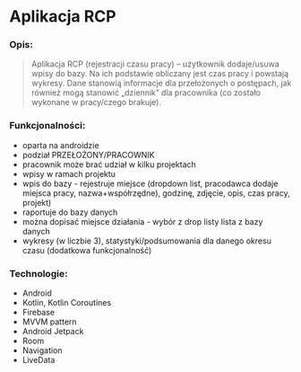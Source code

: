 # Aplikacja RCP

### Opis:
>Aplikacja RCP (rejestracji czasu pracy) – użytkownik dodaje/usuwa wpisy do bazy. Na ich podstawie obliczany jest czas pracy i powstają wykresy. Dane stanowią informacje dla przełożonych o postępach, jak również mogą stanowić „dziennik” dla pracownika (co zostało wykonane w pracy/czego brakuje).

### Funkcjonalności:
 - oparta na androidzie
 - podział PRZEŁOŻONY/PRACOWNIK
 - pracownik może brać udział w kilku projektach
 - wpisy w ramach projektu
 - wpis do bazy - rejestruje miejsce (dropdown list, pracodawca dodaje miejsca pracy, nazwa+współrzędne), godzinę, zdjęcie, opis, czas pracy, projekt)
 - raportuje do bazy danych
 - można dopisać miejsce działania - wybór z drop listy lista z bazy danych
 - wykresy (w liczbie 3), statystyki/podsumowania dla danego okresu czasu (dodatkowa funkcjonalność)

### Technologie:
 - Android
 - Kotlin, Kotlin Coroutines
 - Firebase
 - MVVM pattern
 - Android Jetpack
 - Room
 - Navigation
 - LiveData
